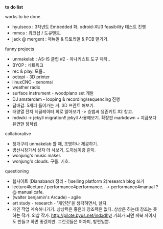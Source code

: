 **to do list**

works to be done.

* hyu/seco : 3차년도 Embedded 화. odroid-XU3 feasibility 테스트 진행
* mmca : 워크샵 / 도큐멘트.
* jack @ mergent : 매뉴얼 & 튜토리얼 & PCB 맡기기.

funny projects

* unmakelab : AS-IS 클럽 #2 - 아나키스트 도구 제작..
* BYOP : 네트워크
* rec & play. 모듈..
* octopi - 3D printer
* linuxCNC - xenomai
* weather radio
* surface instrument - woodpiano set 개발
* DJ amsterdam - looping & recording/sequencing 진행
* 담배갑. 5개피 들어가는 거. 3D 프린트 해보기.
* 태양열 전지 레귤레이터 회로 알아보기 -> 승범씨 생존키트 #2 참고.
* mdwiki -> jekyll migration!! jekyll 사용해보기. 확장판 markdown + 지금보다 유연한 정적웹.

collaborative

* 청개구리 unmakelab 할 때, 조명하나 제공하기.
* 방산시장가서 상자 더 사보기, 도끼님이랑 같이.
* wonjung's music maker.
* wonjung's clouds. 구름. 기호.

questioning

* 웹사이트 (Dianaband) 정리 - 1)selling platform 2)research blog 쓰기
* lecture4lecture / performance4performance.. -> performance4manual ? @ manual cafe.
* (walter benjamin's Arcade) - agile
* art study - research - '개인전'을 생각하면서, 살자.
* 개인 작업 계속해나가기. 상상력은 좋은데 창조력은 없다. 상상은 하는데 창조는 못하는 작가. 외삽 작가. http://pilote.byus.net/indxdhy/ 기회가 되면 페북 페이지도 만들고 하면 좋겠지만. 그런것들은 어차피, 방편일뿐.
